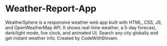 # Weather-Report-App
WeatherSphere is a responsive weather web app built with HTML, CSS, JS, and OpenWeatherMap API. It shows real-time weather, a 5-day forecast, dark/light mode, live clock, and animated UI. Search any city globally and get instant weather info. Created by CodeWithShivam.
